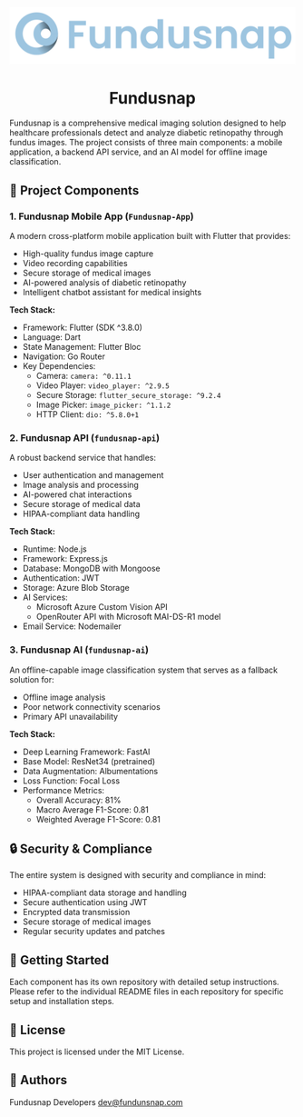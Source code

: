 <p align="center">
  <img src="assets/logo.png"/>
  <h1 align="center">Fundusnap</h1>
</p>

Fundusnap is a comprehensive medical imaging solution designed to help healthcare professionals detect and analyze diabetic retinopathy through fundus images. The project consists of three main components: a mobile application, a backend API service, and an AI model for offline image classification.

## 🏥 Project Components

### 1. Fundusnap Mobile App (`Fundusnap-App`)
A modern cross-platform mobile application built with Flutter that provides:
- High-quality fundus image capture
- Video recording capabilities
- Secure storage of medical images
- AI-powered analysis of diabetic retinopathy
- Intelligent chatbot assistant for medical insights

**Tech Stack:**
- Framework: Flutter (SDK ^3.8.0)
- Language: Dart
- State Management: Flutter Bloc
- Navigation: Go Router
- Key Dependencies:
  - Camera: `camera: ^0.11.1`
  - Video Player: `video_player: ^2.9.5`
  - Secure Storage: `flutter_secure_storage: ^9.2.4`
  - Image Picker: `image_picker: ^1.1.2`
  - HTTP Client: `dio: ^5.8.0+1`

### 2. Fundusnap API (`fundusnap-api`)
A robust backend service that handles:
- User authentication and management
- Image analysis and processing
- AI-powered chat interactions
- Secure storage of medical data
- HIPAA-compliant data handling

**Tech Stack:**
- Runtime: Node.js
- Framework: Express.js
- Database: MongoDB with Mongoose
- Authentication: JWT
- Storage: Azure Blob Storage
- AI Services:
  - Microsoft Azure Custom Vision API
  - OpenRouter API with Microsoft MAI-DS-R1 model
- Email Service: Nodemailer

### 3. Fundusnap AI (`fundusnap-ai`)
An offline-capable image classification system that serves as a fallback solution for:
- Offline image analysis
- Poor network connectivity scenarios
- Primary API unavailability

**Tech Stack:**
- Deep Learning Framework: FastAI
- Base Model: ResNet34 (pretrained)
- Data Augmentation: Albumentations
- Loss Function: Focal Loss
- Performance Metrics:
  - Overall Accuracy: 81%
  - Macro Average F1-Score: 0.81
  - Weighted Average F1-Score: 0.81

## 🔒 Security & Compliance

The entire system is designed with security and compliance in mind:
- HIPAA-compliant data storage and handling
- Secure authentication using JWT
- Encrypted data transmission
- Secure storage of medical images
- Regular security updates and patches

## 🚀 Getting Started

Each component has its own repository with detailed setup instructions. Please refer to the individual README files in each repository for specific setup and installation steps.

## 📝 License

This project is licensed under the MIT License.

## 👥 Authors

Fundusnap Developers <dev@fundunsnap.com>
